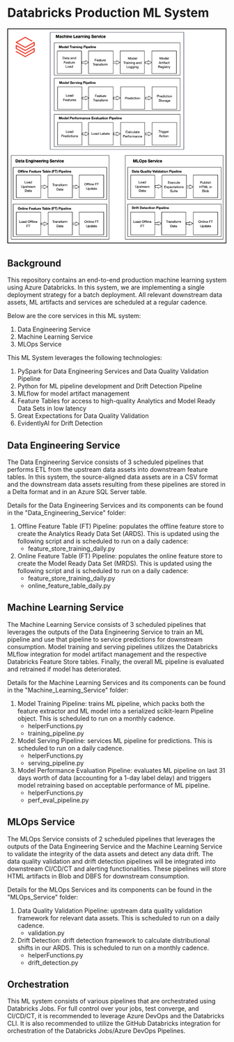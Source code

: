 # Databricks Production ML System

![Screenshot](docs/architecture_diagram.jpg)

## Background
This repository contains an end-to-end production machine learning system using Azure Databricks. In this system, we are implementing a single deployment strategy for a batch deployment. All relevant downstream data assets, ML artifacts and services are scheduled at a regular cadence.

Below are the core services in this ML system:
1. Data Engineering Service
2. Machine Learning Service
3. MLOps Service

This ML System leverages the following technologies:
1. PySpark for Data Engineering Services and Data Quality Validation Pipeline
2. Python for ML pipeline development and Drift Detection Pipeline
3. MLflow for model artifact management
4. Feature Tables for access to high-quality Analytics and Model Ready Data Sets in low latency
5. Great Expectations for Data Quality Validation
6. EvidentlyAI for Drift Detection

## Data Engineering Service

The Data Engineering Service consists of 3 scheduled pipelines that performs ETL from the upstream data assets into downstream feature tables. In this system, the source-aligned data assets are in a CSV format and the downstream data assets resulting from these pipelines are stored in a Delta format and in an Azure SQL Server table. 

Details for the Data Engineering Services and its components can be found in the "Data_Engineering_Service" folder: 
1. Offline Feature Table (FT) Pipeline: populates the offline feature store to create the Analytics Ready Data Set (ARDS). This is updated using the following script and is scheduled to run on a daily cadence:
    - feature_store_training_daily.py
2. Online Feature Table (FT) Pipeline: populates the online feature store to create the Model Ready Data Set (MRDS). This is updated using the following script and is scheduled to run on a daily cadence:
    - feature_store_training_daily.py
    - online_feature_table_daily.py

## Machine Learning Service

The Machine Learning Service consists of 3 scheduled pipelines that leverages the outputs of the Data Engineering Service to train an ML pipeline and use that pipeline to service predictions for downstream consumption. Model training and serving pipelines utilizes the Databricks MLflow integration for model artifact management and the respective Databricks Feature Store tables. Finally, the overall ML pipeline is evaluated and retrained if model has deteriorated.

Details for the Machine Learning Services and its components can be found in the "Machine_Learning_Service" folder: 
1. Model Training Pipeline: trains ML pipeline, which packs both the feature extractor and ML model into a serialized scikit-learn Pipeline object. This is scheduled to run on a monthly cadence.
    - helperFunctions.py
    - training_pipeline.py
2. Model Serving Pipeline: services ML pipeline for predictions. This is scheduled to run on a daily cadence.
    - helperFunctions.py
    - serving_pipeline.py
3. Model Performance Evaluation Pipeline: evaluates ML pipeline on last 31 days worth of data (accounting for a 1-day label delay) and triggers model retraining based on acceptable performance of ML pipeline.
    - helperFunctions.py
    - perf_eval_pipeline.py

## MLOps Service

The MLOps Service consists of 2 scheduled pipelines that leverages the outputs of the Data Engineering Service and the Machine Learning Service to validate the integrity of the data assets and detect any data drift. The data quality validation and drift detection pipelines will be integrated into downstream CI/CD/CT and alerting functionalities. These pipelines will store HTML artifacts in Blob and DBFS for downstream consumption.

Details for the MLOps Services and its components can be found in the "MLOps_Service" folder: 
1. Data Quality Validation Pipeline: upstream data quality validation framework for relevant data assets. This is scheduled to run on a daily cadence.
    - validation.py
2. Drift Detection: drift detection framework to calculate distributional shifts in our ARDS. This is scheduled to run on a monthly cadence.
    - helperFunctions.py
    - drift_detection.py

## Orchestration
This ML system consists of various pipelines that are orchestrated using Databricks Jobs. For full control over your jobs, test converge, and CI/CD/CT, it is recommended to leverage Azure DevOps and the Databricks CLI. It is also recommended to utilize the GitHub Databricks integration for orchestration of the Databricks Jobs/Azure DevOps Pipelines.


